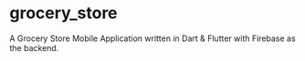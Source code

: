 # grocery_store

A Grocery Store Mobile Application written in Dart & Flutter with Firebase as the backend.
